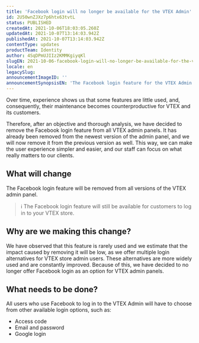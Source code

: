 ```yaml
---
title: 'Facebook login will no longer be available for the VTEX Admin'
id: 2U50wnZJXz7p6htx63tvtL
status: PUBLISHED
createdAt: 2021-10-06T18:03:05.260Z
updatedAt: 2021-10-07T13:14:03.942Z
publishedAt: 2021-10-07T13:14:03.942Z
contentType: updates
productTeam: Identity
author: 4SqDPmUJIIz2KMMKgiyqKl
slugEN: 2021-10-06-facebook-login-will-no-longer-be-available-for-the-vtex-admin
locale: en
legacySlug: 
announcementImageID: ''
announcementSynopsisEN: 'The Facebook login feature for the VTEX Admin has been suspended'
---
```



Over time, experience shows us that some features are little used, and, consequently, their maintenance becomes counterproductive for VTEX and its customers.

Therefore, after an objective and thorough analysis, we have decided to remove the Facebook login feature from all VTEX admin panels. It has already been removed from the newest version of the admin panel, and we will now remove it from the previous version as well. This way, we can make the user experience simpler and easier, and our staff can focus on what really matters to our clients.

## What will change

The Facebook login feature will be removed from all versions of the VTEX admin panel.

>ℹ️ The Facebook login feature will still be available for customers to log in to your VTEX store.

## Why are we making this change?

We have observed that this feature is rarely used and we estimate that the impact caused by removing it will be low, as we offer multiple login alternatives for VTEX store admin users. These alternatives are more widely used and are constantly improved. Because of this, we have decided to no longer offer Facebook login as an option for VTEX admin panels.

## What needs to be done?

All users who use Facebook to log in to the VTEX Admin will have to choose from other available login options, such as:

- Access code
- Email and password
- Google login
